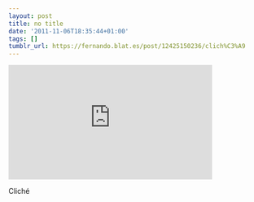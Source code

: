 ```yaml
---
layout: post
title: no title
date: '2011-11-06T18:35:44+01:00'
tags: []
tumblr_url: https://fernando.blat.es/post/12425150236/clich%C3%A9
---
```

<iframe width="400" height="225" id="youtube_iframe" src="https://www.youtube.com/embed/fdIxB_JZYfA?feature=oembed&amp;enablejsapi=1&amp;origin=https://safe.txmblr.com&amp;wmode=opaque" frameborder="0" allow="accelerometer; autoplay; encrypted-media; gyroscope; picture-in-picture" allowfullscreen></iframe>  

Cliché
